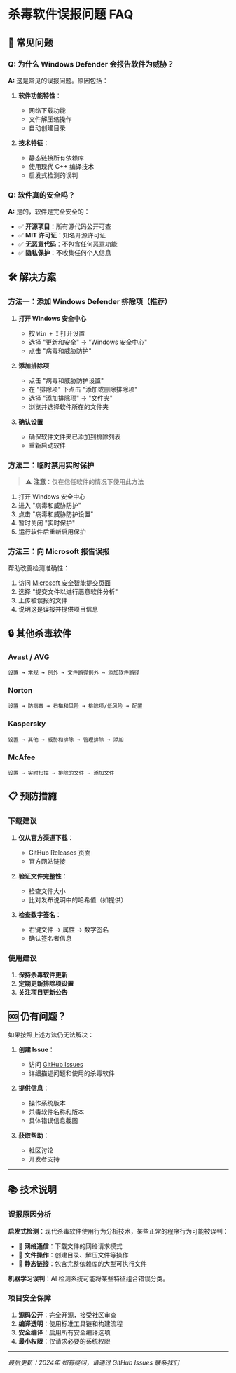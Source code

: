 # 杀毒软件误报问题 FAQ

## 🚨 常见问题

### Q: 为什么 Windows Defender 会报告软件为威胁？

**A:** 这是常见的误报问题。原因包括：

1. **软件功能特性**：
   - 网络下载功能
   - 文件解压缩操作
   - 自动创建目录

2. **技术特征**：
   - 静态链接所有依赖库
   - 使用现代 C++ 编译技术
   - 启发式检测的误判

### Q: 软件真的安全吗？

**A:** 是的，软件是完全安全的：

- ✅ **开源项目**：所有源代码公开可查
- ✅ **MIT 许可证**：知名开源许可证
- ✅ **无恶意代码**：不包含任何恶意功能
- ✅ **隐私保护**：不收集任何个人信息

## 🛠️ 解决方案

### 方法一：添加 Windows Defender 排除项（推荐）

1. **打开 Windows 安全中心**
   - 按 `Win + I` 打开设置
   - 选择 "更新和安全" → "Windows 安全中心"
   - 点击 "病毒和威胁防护"

2. **添加排除项**
   - 点击 "病毒和威胁防护设置"
   - 在 "排除项" 下点击 "添加或删除排除项"
   - 选择 "添加排除项" → "文件夹"
   - 浏览并选择软件所在的文件夹

3. **确认设置**
   - 确保软件文件夹已添加到排除列表
   - 重新启动软件

### 方法二：临时禁用实时保护

> ⚠️ **注意**：仅在信任软件的情况下使用此方法

1. 打开 Windows 安全中心
2. 进入 "病毒和威胁防护"
3. 点击 "病毒和威胁防护设置"
4. 暂时关闭 "实时保护"
5. 运行软件后重新启用保护

### 方法三：向 Microsoft 报告误报

帮助改善检测准确性：

1. 访问 [Microsoft 安全智能提交页面](https://www.microsoft.com/en-us/wdsi/filesubmission)
2. 选择 "提交文件以进行恶意软件分析"
3. 上传被误报的文件
4. 说明这是误报并提供项目信息

## 🔒 其他杀毒软件

### Avast / AVG
```
设置 → 常规 → 例外 → 文件路径例外 → 添加软件路径
```

### Norton
```
设置 → 防病毒 → 扫描和风险 → 排除项/低风险 → 配置
```

### Kaspersky
```
设置 → 其他 → 威胁和排除 → 管理排除 → 添加
```

### McAfee
```
设置 → 实时扫描 → 排除的文件 → 添加文件
```

## 📋 预防措施

### 下载建议
1. **仅从官方渠道下载**：
   - GitHub Releases 页面
   - 官方网站链接

2. **验证文件完整性**：
   - 检查文件大小
   - 比对发布说明中的哈希值（如提供）

3. **检查数字签名**：
   - 右键文件 → 属性 → 数字签名
   - 确认签名者信息

### 使用建议
1. **保持杀毒软件更新**
2. **定期更新排除项设置**
3. **关注项目更新公告**

## 🆘 仍有问题？

如果按照上述方法仍无法解决：

1. **创建 Issue**：
   - 访问 [GitHub Issues](https://github.com/Sqhh99/DownloadIntegrator/issues)
   - 详细描述问题和使用的杀毒软件

2. **提供信息**：
   - 操作系统版本
   - 杀毒软件名称和版本
   - 具体错误信息截图

3. **获取帮助**：
   - 社区讨论
   - 开发者支持

---

## 📚 技术说明

### 误报原因分析

**启发式检测**：现代杀毒软件使用行为分析技术，某些正常的程序行为可能被误判：

- 📡 **网络通信**：下载文件的网络请求模式
- 📁 **文件操作**：创建目录、解压文件等操作
- 🔗 **静态链接**：包含完整依赖库的大型可执行文件

**机器学习误判**：AI 检测系统可能将某些特征组合错误分类。

### 项目安全保障

1. **源码公开**：完全开源，接受社区审查
2. **编译透明**：使用标准工具链和构建流程
3. **安全编译**：启用所有安全编译选项
4. **最小权限**：仅请求必要的系统权限

---

*最后更新：2024年*
*如有疑问，请通过 GitHub Issues 联系我们* 